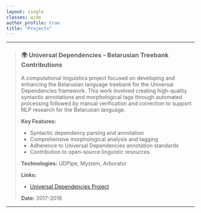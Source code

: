 ```yaml
---
layout: single
classes: wide
author_profile: true
title: "Projects"
---
```

---
> ### 🌍 Universal Dependencies - Belarusian Treebank Contributions
> 
> A computational linguistics project focused on developing and enhancing the Belarusian language treebank for the Universal Dependencies framework. This work involved creating high-quality syntactic annotations and morphological tags through automated processing followed by manual verification and correction to support NLP research for the Belarusian language.
> 
> **Key Features:**
> - Syntactic dependency parsing and annotation
> - Comprehensive morphological analysis and tagging
> - Adherence to Universal Dependencies annotation standards
> - Contribution to open-source linguistic resources
> 
> **Technologies:** UDPipe, Mystem, Arborator
> 
> **Links:**
> - [Universal Dependencies Project](https://universaldependencies.org/)
> 
> **Date:** 2017-2018
---
